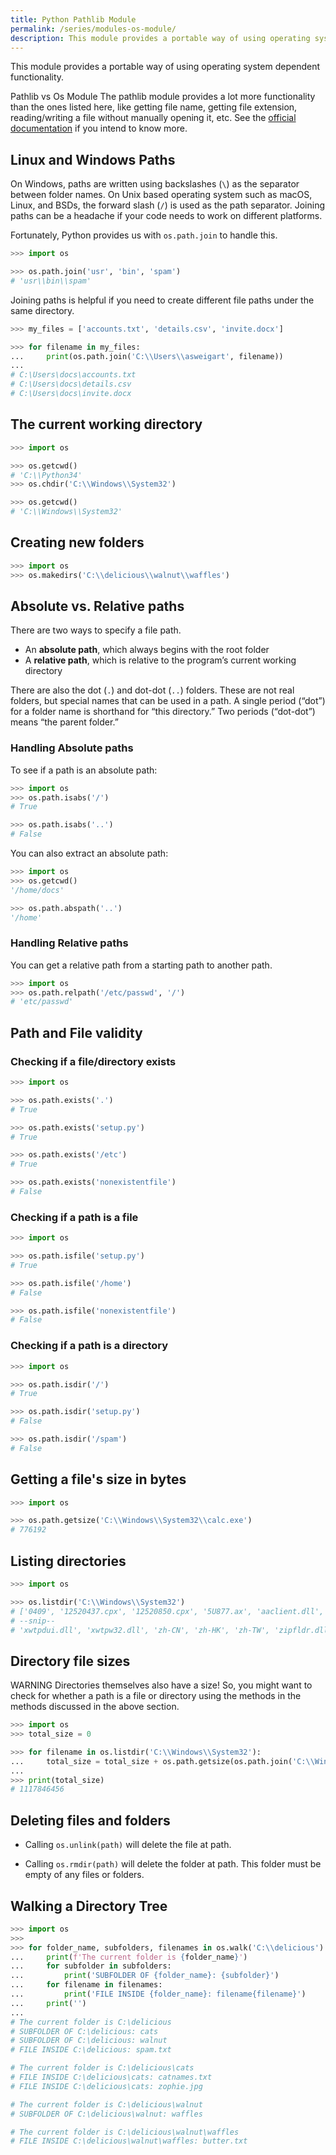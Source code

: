 ```yaml
---
title: Python Pathlib Module
permalink: /series/modules-os-module/
description: This module provides a portable way of using operating system dependent functionality.
---
```



This module provides a portable way of using operating system dependent functionality.

<base-disclaimer>
  <base-disclaimer-title>
    Pathlib vs Os Module
  </base-disclaimer-title>
  <base-disclaimer-content>
    The <router-link to="/modules/pathlib-module">pathlib</router-link> module provides a lot more functionality than the ones listed here, like getting file name, getting file extension, reading/writing a file without manually opening it, etc. See the <a target="_blank" href="https://docs.python.org/3/library/pathlib.html">official documentation</a> if you intend to know more.
  </base-disclaimer-content>
</base-disclaimer>

## Linux and Windows Paths

On Windows, paths are written using backslashes (`\`) as the separator between
folder names. On Unix based operating system such as macOS, Linux, and BSDs,
the forward slash (`/`) is used as the path separator. Joining paths can be
a headache if your code needs to work on different platforms.

Fortunately, Python provides us with `os.path.join` to handle this.

```python
>>> import os

>>> os.path.join('usr', 'bin', 'spam')
# 'usr\\bin\\spam'
```

Joining paths is helpful if you need to create different file paths under
the same directory.

```python
>>> my_files = ['accounts.txt', 'details.csv', 'invite.docx']

>>> for filename in my_files:
...     print(os.path.join('C:\\Users\\asweigart', filename))
...
# C:\Users\docs\accounts.txt
# C:\Users\docs\details.csv
# C:\Users\docs\invite.docx
```

## The current working directory

```python
>>> import os

>>> os.getcwd()
# 'C:\\Python34'
>>> os.chdir('C:\\Windows\\System32')

>>> os.getcwd()
# 'C:\\Windows\\System32'
```

## Creating new folders

```python
>>> import os
>>> os.makedirs('C:\\delicious\\walnut\\waffles')
```

## Absolute vs. Relative paths

There are two ways to specify a file path.

- An **absolute path**, which always begins with the root folder
- A **relative path**, which is relative to the program’s current working directory

There are also the dot (`.`) and dot-dot (`..`) folders. These are not real folders, but special names that can be used in a path. A single period (“dot”) for a folder name is shorthand for “this directory.” Two periods (“dot-dot”) means “the parent folder.”

### Handling Absolute paths

To see if a path is an absolute path:

```python
>>> import os
>>> os.path.isabs('/')
# True

>>> os.path.isabs('..')
# False
```

You can also extract an absolute path:

```python
>>> import os
>>> os.getcwd()
'/home/docs'

>>> os.path.abspath('..')
'/home'
```

### Handling Relative paths

You can get a relative path from a starting path to another path.

```python
>>> import os
>>> os.path.relpath('/etc/passwd', '/')
# 'etc/passwd'
```

## Path and File validity

### Checking if a file/directory exists

```python
>>> import os

>>> os.path.exists('.')
# True

>>> os.path.exists('setup.py')
# True

>>> os.path.exists('/etc')
# True

>>> os.path.exists('nonexistentfile')
# False
```

### Checking if a path is a file

```python
>>> import os

>>> os.path.isfile('setup.py')
# True

>>> os.path.isfile('/home')
# False

>>> os.path.isfile('nonexistentfile')
# False
```

### Checking if a path is a directory

```python
>>> import os

>>> os.path.isdir('/')
# True

>>> os.path.isdir('setup.py')
# False

>>> os.path.isdir('/spam')
# False
```

## Getting a file's size in bytes

```python
>>> import os

>>> os.path.getsize('C:\\Windows\\System32\\calc.exe')
# 776192
```

## Listing directories

```python
>>> import os

>>> os.listdir('C:\\Windows\\System32')
# ['0409', '12520437.cpx', '12520850.cpx', '5U877.ax', 'aaclient.dll',
# --snip--
# 'xwtpdui.dll', 'xwtpw32.dll', 'zh-CN', 'zh-HK', 'zh-TW', 'zipfldr.dll']
```

## Directory file sizes

<base-warning>
  <base-warning-title>
    WARNING
  </base-warning-title>
  <base-warning-content>
    Directories themselves also have a size! So, you might want to check for whether a path is a file or directory using the methods in the methods discussed in the above section.
  </base-warning-content>
</base-warning>

```python
>>> import os
>>> total_size = 0

>>> for filename in os.listdir('C:\\Windows\\System32'):
...     total_size = total_size + os.path.getsize(os.path.join('C:\\Windows\\System32', filename))
...
>>> print(total_size)
# 1117846456
```

## Deleting files and folders

- Calling `os.unlink(path)` will delete the file at path.

- Calling `os.rmdir(path)` will delete the folder at path. This folder must be empty of any files or folders.

## Walking a Directory Tree

```python
>>> import os
>>>
>>> for folder_name, subfolders, filenames in os.walk('C:\\delicious'):
...     print(f'The current folder is {folder_name}')
...     for subfolder in subfolders:
...         print('SUBFOLDER OF {folder_name}: {subfolder}')
...     for filename in filenames:
...         print('FILE INSIDE {folder_name}: filename{filename}')
...     print('')
...
# The current folder is C:\delicious
# SUBFOLDER OF C:\delicious: cats
# SUBFOLDER OF C:\delicious: walnut
# FILE INSIDE C:\delicious: spam.txt

# The current folder is C:\delicious\cats
# FILE INSIDE C:\delicious\cats: catnames.txt
# FILE INSIDE C:\delicious\cats: zophie.jpg

# The current folder is C:\delicious\walnut
# SUBFOLDER OF C:\delicious\walnut: waffles

# The current folder is C:\delicious\walnut\waffles
# FILE INSIDE C:\delicious\walnut\waffles: butter.txt
```

